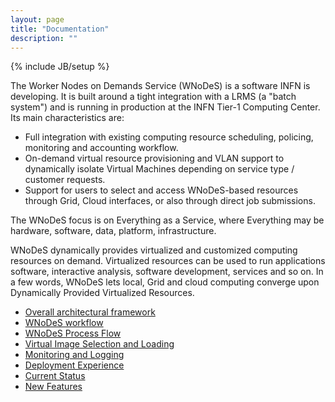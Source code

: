 ```yaml
---
layout: page
title: "Documentation"
description: ""
---
```

{% include JB/setup %}


The Worker Nodes on Demands Service (WNoDeS) is a software INFN is developing. It is built around a tight integration with a LRMS (a "batch system") and is running in production at the INFN Tier-1 Computing Center. Its main characteristics are:

* Full integration with existing computing resource scheduling, policing, monitoring and accounting workflow.
* On-demand virtual resource provisioning and VLAN support to dynamically isolate Virtual Machines depending on service type / customer requests.
* Support for users to select and access WNoDeS-based resources through Grid, Cloud interfaces, or also through direct job submissions.

The WNoDeS focus is on Everything as a Service, where Everything may be hardware, software, data, platform, infrastructure.

WNoDeS dynamically provides virtualized and customized computing resources on demand. Virtualized resources can be used to run applications software, interactive analysis, software development, services and so on. In a few words, WNoDeS lets local, Grid and cloud computing converge upon Dynamically Provided Virtualized Resources.

* [Overall architectural framework]({{site.baseurl}}/documentation/architectural_framework.html)
* [WNoDeS workflow]({{site.baseurl}}/documentation/workflow.html)
* [WNoDeS Process Flow]({{site.baseurl}}/documentation/process_flow.html)
* [Virtual Image Selection and Loading]({{site.baseurl}}/documentation/virtual_image.html)
* [Monitoring and Logging]({{site.baseurl}}/documentation/monitoring_logging.html)
* [Deployment Experience]({{site.baseurl}}/documentation/deployment_experience.html)
* [Current Status]({{site.baseurl}}/documentation/current_status.html)
* [New Features]({{site.baseurl}}/documentation/new_features.html)